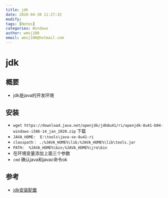```yaml
---
title: jdk
date: 2020-04-30 11:27:32
modify: 
tags: [Notes]
categories: Windows
author: wmsj100
email: wmsj100@hotmail.com
---
```


# jdk

## 概要

- jdk是java的开发环境

## 安装

- `wget https://download.java.net/openjdk/jdk8u41/ri/openjdk-8u41-b04-windows-i586-14_jan_2020.zip` 下载
- `JAVA_HOME:  E:\tools\java-se-8u41-ri`
- `classpath： .;%JAVA_HOME%\lib;%JAVA_HOME%\lib\tools.jar`
- `PATH:  %JAVA_HOME%\bin;%JAVA_HOME%\jre\bin`
- 在环境变量添加上面三个参数
- `cmd` 确认java和javac命令ok

## 参考

- [jdk安装配置](https://www.cnblogs.com/linjiqin/archive/2013/11/02/3403095.html)
